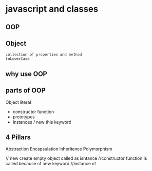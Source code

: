 # javascript and classes 
## OOP
## Object 
    collection of properties and method
    toLowerCase

## why use OOP

## parts of OOP
Object literal 
- constructor function 
- prototypes
- instances / new this keyword

## 4 Pillars

Abstraction
Encapsulation
Inheritence
Polymorphism

// new create empty object called as isntance
//constructor function is called because of new keyword
//instance of 
